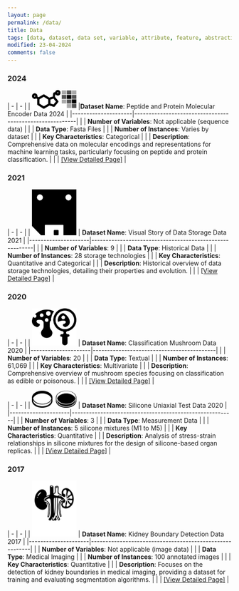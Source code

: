 ```yaml
---
layout: page
permalink: /data/
title: Data
tags: [data, dataset, data set, variable, attribute, feature, abstraction]
modified: 23-04-2024
comments: false
---
```


### 2024

| - | - |
| <span style="display: inline-block; width:100px"> [![](/images/data/molecular.webp)](/data/molecular.md) </span> |**Dataset Name**: Peptide and Protein Molecular Encoder Data 2024  |
|---------------------|---------------------------------------------------------|
|                     | **Number of Variables**: Not applicable (sequence data) |
|                     | **Data Type**: Fasta Files                              |
|                     | **Number of Instances**: Varies by dataset              |
|                     | **Key Characteristics**: Categorical |
|                     | **Description**: Comprehensive data on molecular encodings and representations for machine learning tasks, particularly focusing on peptide and protein classification. |
|                     | [[View Detailed Page]](/data/molecular.md)                                 |

### 2021

| - | - |
| <span style="display: inline-block; width:100px"> [![](/images/data/storage.webp)](/data/storage.md) </span> | **Dataset Name**: Visual Story of Data Storage Data 2021 |
|---------------------|---------------------------------------------------------|
|                     | **Number of Variables**: 9                              |
|                     | **Data Type**: Historical Data                          |
|                     | **Number of Instances**: 28 storage technologies        |
|                     | **Key Characteristics**: Quantitative and Categorical   |
|                     | **Description**: Historical overview of data storage technologies, detailing their properties and evolution. |
|                     | [[View Detailed Page]](/data/storage.md)                                 |

### 2020

| - | - |
| <span style="display: inline-block; width:100px"> [![](/images/data/mushroom.webp)](/data/mushroom.md) </span> | **Dataset Name**: Classification Mushroom Data 2020  |
|---------------------|-------------------------------------------|
|                     | **Number of Variables**: 20               |
|                     | **Data Type**: Textual                    |
|                     | **Number of Instances**: 61,069           |
|                     | **Key Characteristics**: Multivariate     |
|                     | **Description**: Comprehensive overview of mushroom species focusing on classification as edible or poisonous. |
|                     | [[View Detailed Page]](/data/mushroom.md)                   |

| - | - |
| <span style="display: inline-block; width:100px"> [![](/images/data/uniaxial.webp)](/data/uniaxial.md) </span> | **Dataset Name**: Silicone Uniaxial Test Data 2020 |
|---------------------|---------------------------------------------------------|
|                     | **Number of Variables**: 3            |
|                     | **Data Type**: Measurement Data                          |
|                     | **Number of Instances**: 5 silicone mixtures (M1 to M5)                 |
|                     | **Key Characteristics**: Quantitative                   |
|                     | **Description**: Analysis of stress-strain relationships in silicone mixtures for the design of silicone-based organ replicas. |
|                     | [[View Detailed Page]](/data/uniaxial.md)                                 |

### 2017

| - | - |
| <span style="display: inline-block; width:100px"> [![](/images/data/boundary.webp)](/data/boundary.md) </span> | **Dataset Name**: Kidney Boundary Detection Data 2017 |
|---------------------|---------------------------------------------------------|
|                     | **Number of Variables**: Not applicable (image data)    |
|                     | **Data Type**: Medical Imaging                          |
|                     | **Number of Instances**: 100 annotated images           |
|                     | **Key Characteristics**: Quantitative    |
|                     | **Description**: Focuses on the detection of kidney boundaries in medical imaging, providing a dataset for training and evaluating segmentation algorithms. |
|                     | [[View Detailed Page]](/data/boundary.md)                                 |


